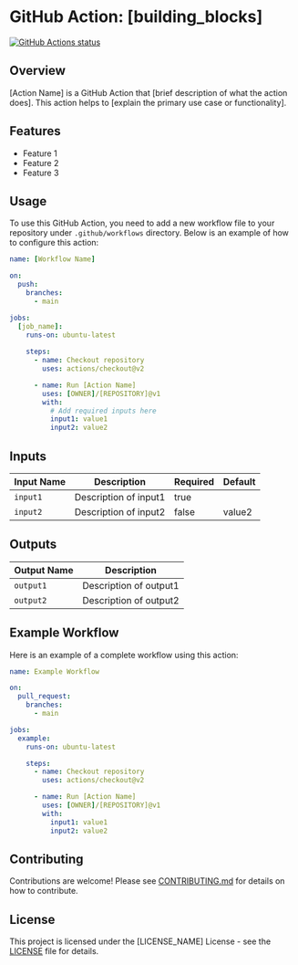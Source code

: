 # GitHub Action: [building_blocks]

[![GitHub Actions status](https://github.com/iahmedelbayaa/github-action-course/workflows/building_blocks/badge.svg)](https://github.com/iahmedelbayaa/github-action-course/actions)

## Overview

[Action Name] is a GitHub Action that [brief description of what the action does]. This action helps to [explain the primary use case or functionality].

## Features

- Feature 1
- Feature 2
- Feature 3

## Usage

To use this GitHub Action, you need to add a new workflow file to your repository under `.github/workflows` directory. Below is an example of how to configure this action:

```yaml
name: [Workflow Name]

on: 
  push:
    branches:
      - main

jobs:
  [job_name]:
    runs-on: ubuntu-latest
    
    steps:
      - name: Checkout repository
        uses: actions/checkout@v2

      - name: Run [Action Name]
        uses: [OWNER]/[REPOSITORY]@v1
        with:
          # Add required inputs here
          input1: value1
          input2: value2
```

## Inputs

| Input Name | Description           | Required | Default |
|------------|-----------------------|----------|---------|
| `input1`   | Description of input1 | true     |         |
| `input2`   | Description of input2 | false    | value2  |

## Outputs

| Output Name | Description            |
|-------------|------------------------|
| `output1`   | Description of output1 |
| `output2`   | Description of output2 |

## Example Workflow

Here is an example of a complete workflow using this action:

```yaml
name: Example Workflow

on: 
  pull_request:
    branches:
      - main

jobs:
  example:
    runs-on: ubuntu-latest

    steps:
      - name: Checkout repository
        uses: actions/checkout@v2

      - name: Run [Action Name]
        uses: [OWNER]/[REPOSITORY]@v1
        with:
          input1: value1
          input2: value2
```

## Contributing

Contributions are welcome! Please see [CONTRIBUTING.md](CONTRIBUTING.md) for details on how to contribute.

## License

This project is licensed under the [LICENSE_NAME] License - see the [LICENSE](LICENSE) file for details.
